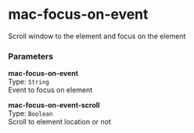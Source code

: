 
mac-focus-on-event
===
Scroll window to the element and focus on the element  
  
### Parameters
**mac-focus-on-event**  
Type: `String`  
Event to focus on element  
  
**mac-focus-on-event-scroll**  
Type: `Boolean`  
Scroll to element location or not  
  

